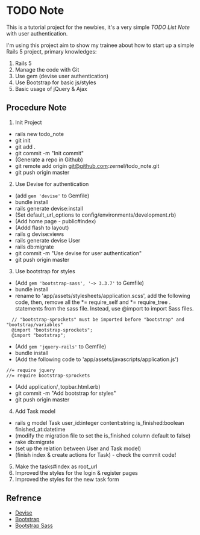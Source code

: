 # TODO Note
This is a tutorial project for the newbies, it's a very simple *TODO List Note* with user authentication.

I'm using this project aim to show my trainee about how to start up a simple Rails 5 project, primary knowledges:
1. Rails 5
2. Manage the code with Git
3. Use gem (devise user authentication)
4. Use Bootstrap for basic js/styles
5. Basic usage of jQuery & Ajax

## Procedure Note
1. Init Project
* rails new todo_note
* git init
* git add .
* git commit -m "Init commit"
* (Generate a repo in Github)
* git remote add origin git@github.com:zernel/todo_note.git
* git push origin master

2. Use Devise for authentication
* (add `gem 'devise'` to Gemfile)
* bundle install
* rails generate devise:install
* (Set default_url_options to config/environments/development.rb)
* (Add home page - public#index)
* (Addd flash to layout)
* rails g devise:views
* rails generate devise User
* rails db:migrate
* git commit -m "Use devise for user authentication"
* git push origin master

3. Use bootstrap for styles
* (Add `gem 'bootstrap-sass', '~> 3.3.7'` to Gemfile)
* bundle install
* rename to 'app/assets/stylesheets/application.scss', add the following code, then, remove all the *= require_self and *= require_tree . statements from the sass file. Instead, use @import to import Sass files.
```
  // "bootstrap-sprockets" must be imported before "bootstrap" and "bootstrap/variables"
  @import "bootstrap-sprockets";
  @import "bootstrap";
```
* (Add `gem 'jquery-rails'` to Gemfile)
* bundle install
* (Add the following code to 'app/assets/javascripts/application.js')
```
//= require jquery
//= require bootstrap-sprockets
```
* (Add application/_topbar.html.erb)
* git commit -m "Add bootstrap for styles"
* git push origin master

4. Add Task model
* rails g model Task user_id:integer content:string is_finished:boolean finished_at:datetime
* (modify the migration file to set the is_finished column default to false)
* rake db:migrate
* (set up the relation between User and Task model)
* (finish index & create actions for Task) - check the commit code!

5. Make the tasks#index as root_url
6. Improved the styles for the login & register pages
7. Improved the styles for the new task form

## Refrence
* [Devise](https://github.com/plataformatec/devise)
* [Bootstrap](https://getbootstrap.com/docs/3.3/)
* [Bootstrap Sass](https://github.com/twbs/bootstrap-sass)
